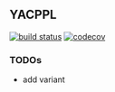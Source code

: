 ## YACPPL
[![build status](https://travis-ci.org/Mrokkk/yacppl.svg?branch=master)](https://travis-ci.org/Mrokkk/yacppl)
[![codecov](https://codecov.io/gh/Mrokkk/yacppl/branch/master/graph/badge.svg)](https://codecov.io/gh/Mrokkk/yacppl)

### TODOs
* add variant
